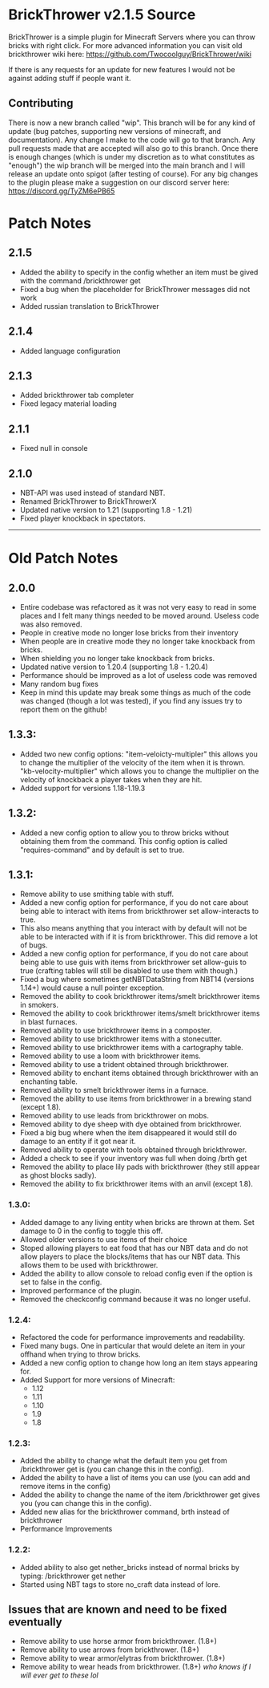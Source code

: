 # BrickThrower v2.1.5 Source

BrickThrower is a simple plugin for Minecraft Servers where you can throw bricks with right click. For more advanced information you can visit old brickthrower wiki here: https://github.com/Twocoolguy/BrickThrower/wiki

If there is any requests for an update for new features I would not be against adding stuff if people want it.

## Contributing
There is now a new branch called "wip". This branch will be for any kind of update (bug patches, supporting new versions of minecraft, and documentation). Any change I make to the code will go to that branch. Any pull requests made that are accepted will also go to this branch. Once there is enough changes (which is under my discretion as to what constitutes as "enough") the wip branch will be merged into the main branch and I will release an update onto spigot (after testing of course). For any big changes to the plugin please make a suggestion on our discord server here: https://discord.gg/TyZM6ePB65

# Patch Notes

## 2.1.5
- Added the ability to specify in the config whether an item must be gived with the command /brickthrower get
- Fixed a bug when the placeholder for BrickThrower messages did not work
- Added russian translation to BrickThrower

## 2.1.4
- Added language configuration

## 2.1.3
- Added brickthrower tab completer
- Fixed legacy material loading

## 2.1.1
- Fixed null in console

## 2.1.0
- NBT-API was used instead of standard NBT.
- Renamed BrickThrower to BrickThrowerX
- Updated native version to 1.21 (supporting 1.8 - 1.21)
- Fixed player knockback in spectators.

---

# Old Patch Notes

## 2.0.0
- Entire codebase was refactored as it was not very easy to read in some places and I felt many things needed to be moved around. Useless code was also removed.
- People in creative mode no longer lose bricks from their inventory
- When people are in creative mode they no longer take knockback from bricks.
- When shielding you no longer take knockback from bricks.
- Updated native version to 1.20.4 (supporting 1.8 - 1.20.4)
- Performance should be improved as a lot of useless code was removed
- Many random bug fixes
- Keep in mind this update may break some things as much of the code was changed (though a lot was tested), if you find any issues try to report them on the github!

## 1.3.3:
- Added two new config options: "item-veloicty-multipler" this allows you to change the multiplier of the velocity of the item when it is thrown. "kb-velocity-multiplier" which allows you to change the multiplier on the velocity of knockback a player takes when they are hit.
- Added support for versions 1.18-1.19.3

## 1.3.2:
- Added a new config option to allow you to throw bricks without obtaining them from the command. This config option is called "requires-command" and by default is set to true.

## 1.3.1:
- Remove ability to use smithing table with stuff.
- Added a new config option for performance, if you do not care about being able to interact with items from brickthrower set allow-interacts to true.
- This also means anything that you interact with by default will not be able to be interacted with if it is from brickthrower. This did remove a lot of bugs.
- Added a new config option for performance, if you do not care about being able to use guis with items from brickthrower set allow-guis to true (crafting tables will still be disabled to use them with though.)
- Fixed a bug where sometimes getNBTDataString from NBT14 (versions 1.14+) would cause a null pointer exception.
- Removed the ability to cook brickthrower items/smelt brickthrower items in smokers.
- Removed the ability to cook brickthrower items/smelt brickthrower items in blast furnaces.
- Removed ability to use brickthrower items in a composter.
- Removed ability to use brickthrower items with a stonecutter.
- Removed ability to use brickthrower items with a cartography table.
- Removed ability to use a loom with brickthrower items.
- Removed ability to use a trident obtained through brickthrower. 
- Removed ability to enchant items obtained through brickthrower with an enchanting table.
- Removed ability to smelt brickthrower items in a furnace. 
- Removed the ability to use items from brickthrower in a brewing stand (except 1.8). 
- Removed ability to use leads from brickthrower on mobs.
- Removed ability to dye sheep with dye obtained from brickthrower.
- Fixed a big bug where when the item disappeared it would still do damage to an entity if it got near it.
- Removed ability to operate with tools obtained through brickthrower.
- Added a check to see if your inventory was full when doing /brth get
- Removed the ability to place lily pads with brickthrower (they still appear as ghost blocks sadly).
- Removed the ability to fix brickthrower items with an anvil (except 1.8).


### 1.3.0:
- Added damage to any living entity when bricks are thrown at them. Set damage to 0 in the config to toggle this off.
- Allowed older versions to use items of their choice
- Stoped allowing players to eat food that has our NBT data and do not allow players to place the blocks/items that has our NBT data. This allows them to be used with brickthrower.
- Added the ability to allow console to reload config even if the option is set to false in the config.
- Improved performance of the plugin.
- Removed the checkconfig command because it was no longer useful.


### 1.2.4:
- Refactored the code for performance improvements and readability.
- Fixed many bugs. One in particular that would delete an item in your offhand when trying to throw bricks.
- Added a new config option to change how long an item stays appearing for.
- Added Support for more versions of Minecraft:
  - 1.12
  - 1.11
  - 1.10
  - 1.9
  - 1.8

### 1.2.3:
- Added the ability to change what the default item you get from /brickthrower get is (you can change this in the config).
- Added the ability to have a list of items you can use (you can add and remove items in the config)
- Added the ability to change the name of the item /brickthrower get gives you (you can change this in the config).
- Added new alias for the brickthrower command, brth instead of brickthrower
- Performance Improvements

### 1.2.2:
- Added ability to also get nether_bricks instead of normal bricks by typing: /brickthrower get nether 
- Started using NBT tags to store no_craft data instead of lore.

## Issues that are known and need to be fixed eventually
- Remove ability to use horse armor from brickthrower. (1.8+)
- Remove ability to use arrows from brickthrower. (1.8+)
- Remove ability to wear armor/elytras from brickthrower. (1.8+)
- Remove ability to wear heads from brickthrower. (1.8+)
*who knows if I will ever get to these lol*
